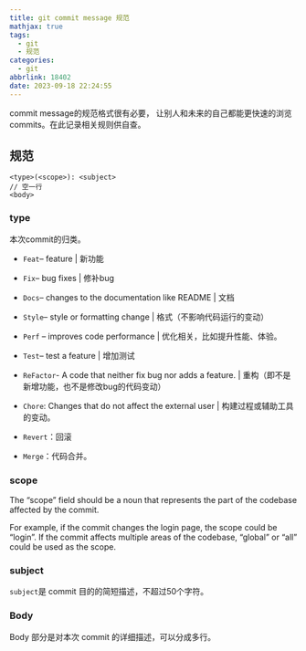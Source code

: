 ```yaml
---
title: git commit message 规范
mathjax: true
tags:
  - git
  - 规范
categories:
  - git
abbrlink: 18402
date: 2023-09-18 22:24:55
---
```

commit message的规范格式很有必要， 让别人和未来的自己都能更快速的浏览commits。在此记录相关规则供自查。

<!--more-->

## 规范
```
<type>(<scope>): <subject>
// 空一行
<body>
```

### type

本次commit的归类。

* `Feat`– feature | 新功能
* `Fix`– bug fixes | 修补bug
* `Docs`– changes to the documentation like README | 文档
* `Style`– style or formatting change | 格式（不影响代码运行的变动）
* `Perf` – improves code performance | 优化相关，比如提升性能、体验。
* `Test`– test a feature | 增加测试

* `ReFactor`- A code that neither fix bug nor adds a feature. | 重构（即不是新增功能，也不是修改bug的代码变动）
* `Chore`: Changes that do not affect the external user  | 构建过程或辅助工具的变动。

* `Revert`：回滚
* `Merge`：代码合并。

### scope

The “scope” field should be a noun that represents the part of the codebase affected by the commit.

For example, if the commit changes the login page, the scope could be “login”. If the commit affects multiple areas of the codebase, “global” or “all” could be used as the scope.

### subject

`subject`是 commit 目的的简短描述，不超过50个字符。

### Body

Body 部分是对本次 commit 的详细描述，可以分成多行。

